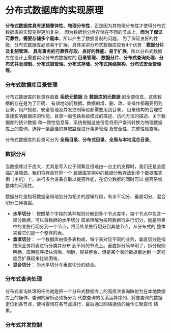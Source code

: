 分布式数据库的实现原理
=================================================================
**分布式数据库具有逻辑整体性、物理分布性**，正是因为其物理分布性才使得分布式数据库的实现变得更加复杂，
因为数据划分后存储在不同的节点上，**而为了保证可靠性，需要存储多个副本**，所以产生了数据复制的问题。
为了保证良好的性能，分布式数据库必须易于扩展。具体来讲分布式数据库应有4个优势：**数据分片及复制管理、
具有事务的可靠性存取、良好的性能、易于扩展**。所以分布式数据库在设计上需要实现分布式数据库的 **目录管理、
数据分片、分布式查询处理、分布式并发控制、分布式锁管理、分布式存储、分布式网络架构、分布式安全管理等**。 

### 分布式数据库目录管理
分布式数据库的目录存放着 **系统元数据** 及 **数据库的元数据** 的全部信息，这些数据的存在是为了正确、
有效地访问数据。数据的增、删、改、查操作都需要用到目录，用户授权、安全管理及并发控制等也都需要用到目录，
目录结构的合理性直接影响数据库的性能。目录一般包括各级模式的描述、访问方法的描述、关于数据库的统计数据
和一致性信息等，系统根据这些信息将用户查询转换为物理数据库上的查询。选择一条最佳的存取路径进行事务管理
及安全性、完整性检查等。

分布式数据库的目录可分为 **全局目录、分布式目录、全局与本地混合目录**。

### 数据分片
当数据库过于庞大，尤其是写入过于频繁且很难由一台主机支撑时，我们还是会面临扩展瓶颈。我们将存放在同一个
数据库实例中的数据分散存放到多个数据库实例（主机）上，进行多台设备存取以提高性能，在切分数据的同时可以
提高系统整体的可用性。

数据分片是指将数据全局地划分为相关的逻辑片段，有水平切分、垂直切分、混合切分三种类型。
+ **水平切分**： 按照某个字段的某种规则分散到多个节点库中，每个节点中包含一部分数据。可以将数据的水平切分
简单理解为按照数据行进行切分，就是将表中的某些行切分到一个节点，将另外某些行切分到其他节点，从分布式的
整体来看它们是一个整体的表。
+ **垂直切分**： 一个数据库由很多表构成，每个表对应不同的业务，垂直切分是指按照业务将表进行分类并分布
到不同的节点上。垂直拆分简单明了，拆分规则明确，应用程序模块清晰、明确、容易整合、但是某个表的数据量达到
一定程度后扩展起来比较困难。
+ **混合切分**： 为水平切分与垂直切分的结合。

### 分布式查询处理
分布式查询处理的任务就是把一个分布式数据库上的高层次查询映射为在本地数据库上的操作，查询的解析必须拆分为
代数查询的关系运算序列，将要查询的数据定位到各节点，使得查询在各节点进行，最后通过网络通信的操作汇聚查询
结果。

### 分布式并发控制



